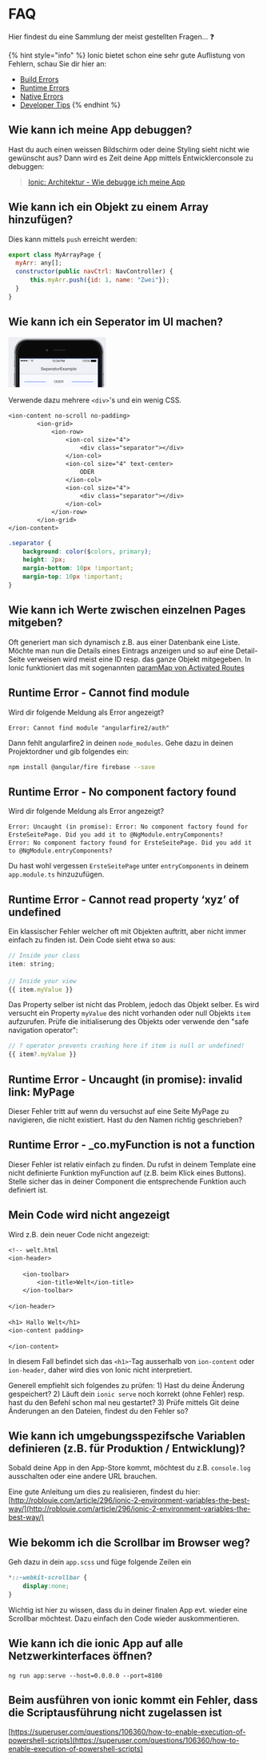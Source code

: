 # FAQ

Hier findest du eine Sammlung der meist gestellten Fragen... ❓

{% hint style="info" %}
Ionic bietet schon eine sehr gute Auflistung von Fehlern, schau Sie dir hier an:

* [Build Errors](https://ionicframework.com/docs/troubleshooting/build)
* [Runtime Errors](https://ionicframework.com/docs/troubleshooting/runtime)
* [Native Errors](https://ionicframework.com/docs/troubleshooting/native)
* [Developer Tips](https://ionicframework.com/docs/troubleshooting/debugging)
{% endhint %}

## Wie kann ich meine App debuggen?

Hast du auch einen weissen Bildschirm oder deine Styling sieht nicht wie gewünscht aus? Dann wird es Zeit deine App mittels Entwicklerconsole zu debuggen:

> [Ionic: Architektur - Wie debugge ich meine App](https://m335.ict-bz.ch/tag-1/ionic-architektur#wie-debugge-ich-meine-app)

## Wie kann ich ein Objekt zu einem Array hinzufügen?

Dies kann mittels `push` erreicht werden:

```javascript
export class MyArrayPage {
  myArr: any[];
  constructor(public navCtrl: NavController) {
      this.myArr.push({id: 1, name: "Zwei"});
  }
}
```

## Wie kann ich ein Seperator im UI machen?

![](.gitbook/assets/seperator-example.png)

Verwende dazu mehrere `<div>`'s und ein wenig CSS.

```markup
<ion-content no-scroll no-padding>
        <ion-grid>
            <ion-row>
                <ion-col size="4">
                    <div class="separator"></div>
                </ion-col>
                <ion-col size="4" text-center>
                    ODER
                </ion-col>
                <ion-col size="4">
                    <div class="separator"></div>
                </ion-col>
            </ion-row>
        </ion-grid>
</ion-content>
```

```css
.separator {
    background: color($colors, primary);
    height: 2px;
    margin-bottom: 10px !important;
    margin-top: 10px !important;
}
```

## Wie kann ich Werte zwischen einzelnen Pages mitgeben?

Oft generiert man sich dynamisch z.B. aus einer Datenbank eine Liste. Möchte man nun die Details eines Eintrags anzeigen und so auf eine Detail-Seite verweisen wird meist eine ID resp. das ganze Objekt mitgegeben. In Ionic funktioniert das mit sogenannten [paramMap von Activated Routes](tag-2/angular-navigation.md#wie-uebergebe-ich-werte-zwischen-zwei-seiten)

## Runtime Error - Cannot find module

Wird dir folgende Meldung als Error angezeigt?

```
Error: Cannot find module "angularfire2/auth"
```

Dann fehlt angularfire2 in deinen `node_modules`. Gehe dazu in deinen Projektordner und gib folgendes ein:

```bash
npm install @angular/fire firebase --save
```

## Runtime Error - No component factory found

Wird dir folgende Meldung als Error angezeigt?

```
Error: Uncaught (in promise): Error: No component factory found for ErsteSeitePage. Did you add it to @NgModule.entryComponents?
Error: No component factory found for ErsteSeitePage. Did you add it to @NgModule.entryComponents?
```

Du hast wohl vergessen `ErsteSeitePage` unter `entryComponents` in deinem `app.module.ts` hinzuzufügen.

## Runtime Error - Cannot read property ‘xyz’ of undefined

Ein klassischer Fehler welcher oft mit Objekten auftritt, aber nicht immer einfach zu finden ist. Dein Code sieht etwa so aus:

```javascript
// Inside your class
item: string;

// Inside your view
{{ item.myValue }}
```

Das Property selber ist nicht das Problem, jedoch das Objekt selber. Es wird versucht ein Property `myValue` des nicht vorhanden oder null Objekts `item` aufzurufen. Prüfe die initialiserung des Objekts oder verwende den "safe navigation operator":

```typescript
// ? operator prevents crashing here if item is null or undefined!
{{ item?.myValue }}
```

## Runtime Error - Uncaught (in promise): invalid link: MyPage

Dieser Fehler tritt auf wenn du versuchst auf eine Seite MyPage zu navigieren, die nicht existiert. Hast du den Namen richtig geschrieben?

## Runtime Error - \_co.myFunction is not a function

Dieser Fehler ist relativ einfach zu finden. Du rufst in deinem Template eine nicht definierte Funktion myFunction auf (z.B. beim Klick eines Buttons). Stelle sicher das in deiner Component die entsprechende Funktion auch definiert ist.

## Mein Code wird nicht angezeigt

Wird z.B. dein neuer Code nicht angezeigt:

```markup
<!-- welt.html
<ion-header>

    <ion-toolbar>
        <ion-title>Welt</ion-title>
    </ion-toolbar>

</ion-header>

<h1> Hallo Welt</h1>
<ion-content padding>

</ion-content>
```

In diesem Fall befindet sich das `<h1>`-Tag ausserhalb von `ion-content` oder `ion-header`, daher wird dies von Ionic nicht interpretiert.

Generell empfiehlt sich folgendes zu prüfen: 1) Hast du deine Änderung gespeichert? 2) Läuft dein `ionic serve` noch korrekt (ohne Fehler) resp. hast du den Befehl schon mal neu gestartet? 3) Prüfe mittels Git deine Änderungen an den Dateien, findest du den Fehler so?

## Wie kann ich umgebungsspezifsche Variablen definieren (z.B. für Produktion / Entwicklung)?

Sobald deine App in den App-Store kommt, möchtest du z.B. `console.log` ausschalten oder eine andere URL brauchen.

Eine gute Anleitung um dies zu realisieren, findest du hier: [http://roblouie.com/article/296/ionic-2-environment-variables-the-best-way/](http://roblouie.com/article/296/ionic-2-environment-variables-the-best-way/)

## Wie bekomm ich die Scrollbar im Browser weg?

Geh dazu in dein `app.scss` und füge folgende Zeilen ein

```css
*::-webkit-scrollbar {
    display:none;
}
```

Wichtig ist hier zu wissen, dass du in deiner finalen App evt. wieder eine Scrollbar möchtest. Dazu einfach den Code wieder auskommentieren.

## Wie kann ich die ionic App auf alle Netzwerkinterfaces öffnen?

```
ng run app:serve --host=0.0.0.0 --port=8100
```

## Beim ausführen von ionic kommt ein Fehler, dass die Scriptausführung nicht zugelassen ist

[https://superuser.com/questions/106360/how-to-enable-execution-of-powershell-scripts](https://superuser.com/questions/106360/how-to-enable-execution-of-powershell-scripts)
